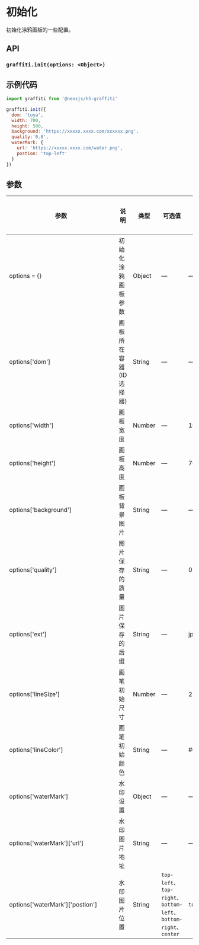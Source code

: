 # 初始化

初始化涂鸦画板的一些配置。


## API
### `graffiti.init(options: <Object>)`
### 

## 示例代码
```js
import graffiti from '@neosjs/h5-graffiti'

graffiti.init({
  dom: 'tuya',
  width: 700,
  height: 500,
  background: 'https://xxxxx.xxxx.com/xxxxxx.png',
  quality:'0.8',
  waterMark: {
    url: 'https://xxxxx.xxxx.com/water.png',
    postion: 'top-left'
  }
})
```

## 参数

| <div style="width:280px">参数</div>                        | 说明                       | 类型   | 可选值          | 默认值       | 是否必选|
| --------------------------- | -------------------------- | ------ | --------------- | ------------ |------------ |
| options = {}                | 初始化涂鸦画板参数           | Object | —               | —            | 是 |
|options['dom']| 画板所在容器(ID选择器) | String | —               | —            | 是 |
|options['width']| 画板宽度 | Number | —               | 1024            | 否 |
|options['height']| 画板高度 | Number | —               | 768            | 否 |
|options['background']| 画板背景图片 | String | —               | —            | 否 |
|options['quality']| 图片保存的质量 | String | —               | 0.75            | 否 |
|options['ext']| 图片保存的后缀 | String | —               | jpg            | 否 |
|options['lineSize']| 画笔初始尺寸 | Number | —               | 2            | 否 |
|options['lineColor']| 画笔初始颜色 | String | —               | #000000            | 否 |
|options['waterMark']| 水印设置 | Object | —               | —            | 否 |
|options['waterMark']['url']| 水印图片地址 | String | —               | —            | 否 |
|options['waterMark']['postion']| 水印图片位置 | String | `top-left`、`top-right`、`bottom-left`、`bottom-right`、`center`              | `top-left`            | 否 |

